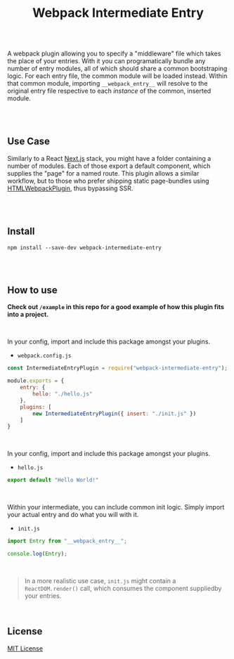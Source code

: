 <h1 align="center">Webpack Intermediate Entry</h1>
<br />
<br />

A webpack plugin allowing you to specify a "middleware" file which takes the place of your entries. With it you can programatically bundle any number of entry modules, all of which should share a common bootstraping logic. For each entry file, the common module will be loaded instead. Within that common module, importing `__webpack_entry__` will resolve to the original entry file respective to each _instance_ of the common, inserted module.

<br />
<br />

## Use Case

Similarly to a React [Next.js](https://nextjs.org) stack, you might have a folder containing a number of modules. Each of those export a default component, which supplies the "page" for a named route. This plugin allows a similar workflow, but to those who prefer shipping static page-bundles using [HTMLWebpackPlugin](https://webpack.js.org/plugins/html-webpack-plugin/), thus bypassing SSR.

<br />
<br />

## Install

```
npm install --save-dev webpack-intermediate-entry
```

<br />
<br />

## How to use

**Check out `/example` in this repo for a good example of how this plugin fits into a project.**

<br />

In your config, import and include this package amongst your plugins.

- `webpack.config.js`

```js
const IntermediateEntryPlugin = require("webpack-intermediate-entry");

module.exports = {
    entry: {
        hello: "./hello.js"
    },
    plugins: [
        new IntermediateEntryPlugin({ insert: "./init.js" })
    ]
}
```

<br />

In your config, import and include this package amongst your plugins.

- `hello.js`

```js
export default "Hello World!"
```

<br />

Within your intermediate, you can include common init logic. Simply import your actual entry and do what you will with it.

- `init.js`

```js
import Entry from "__webpack_entry__";

console.log(Entry);
```

<br />

> In a more realistic use case, `init.js` might contain a `ReactDOM.render()` call, which consumes the component suppliedby your entries.

<br />

## License

[MIT License](http://opensource.org/licenses/MIT)
